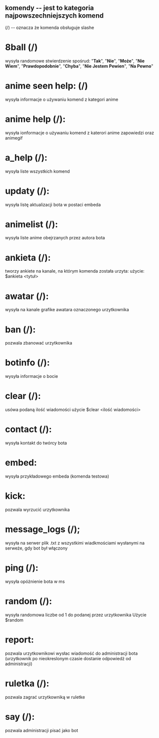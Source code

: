 ## komendy -- jest to kategoria najpowszechniejszych komend

(/) -- oznacza że komenda obsługuje slashe

# 8ball (/)
wysyła randomowe stwierdzenie spośrud:
    "**Tak**",
    "**Nie**",
    "**Może**",
    "**Nie Wiem**",
    "**Prawdopodobnie**",
    "**Chyba**",
    "**Nie Jestem Pewien**",
    "**Na Pewno**"

# anime seen help: (/)
wysyła informacje o używaniu komend z kategori anime

# anime help (/):
wysyła ionformacje o używaniu komend z katerori anime zapowiedzi
oraz animegif

# a_help (/):
wysyła liste wszystkich komend

# updaty (/):
wysyła listę aktualizacji bota w postaci embeda

# animelist (/):
wysyła liste anime obejrzanych przez autora bota

# ankieta (/):
tworzy ankiete na kanale, na którym komenda została urzyta:
użycie: $ankieta <tytuł> <opis>

# awatar (/):
wysyła na kanale grafike awatara oznaczonego urzytkownika

# ban (/):
pozwala zbanować urzytkownika

# botinfo (/):
wysyła informacje o bocie

# clear (/):
usówa podaną ilość wiadomości
użycie $clear <ilość wiadomości>

# contact (/):
wysyła kontakt do twórcy bota

# embed:
wysyła przykładowego embeda
(komenda testowa)

# kick:
pozwala wyrzucić urzytkownika

# message_logs (/);
wysyła na serwer plik .txt z wszystkimi wiadkmościami wysłanymi na serweże, gdy bot był włączony

# ping (/):
wysyła opóżnienie bota w ms

# random (/):
wysyła randomowa liczbe od 1 do podanej przez urzytkownika
Użycie $random <maxymalna liczba>

# report:
pozwala urzytkownikowi wysłac wiadomość do administracji bota
(urzytkownik po nieokreslonym czasie dostanie odpowiedż od administracji)

# ruletka (/):
pozwala zagrać urzytkowniką w ruletke

# say (/):
pozwala administracji pisać jako bot